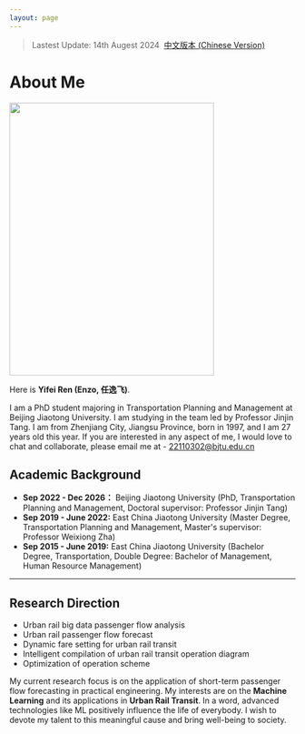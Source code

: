 ```yaml
---
layout: page
---
```

> Lastest Update: 14th Augest 2024&nbsp;  [中文版本 (Chinese Version)](https://renyifei97.github.io/file/index-zh/)

# About Me

<img src="https://renyifei97.github.io/images/renyifei.jpg" class="floatpic" width="360" height="480">

Here is **Yifei Ren (Enzo, 任逸飞)**.

I am a PhD student majoring in Transportation Planning and Management at Beijing Jiaotong University. I am studying in the team led by Professor Jinjin Tang. I am from Zhenjiang City, Jiangsu Province, born in 1997, and I am 27 years old this year.
If you are interested in any aspect of me, I would love to chat and collaborate, please email me at - 22110302@bjtu.edu.cn


## Academic Background

- **Sep 2022 - Dec 2026：** Beijing Jiaotong University (PhD, Transportation Planning and Management, Doctoral supervisor: Professor Jinjin Tang)
- **Sep 2019 - June 2022:** East China Jiaotong University (Master Degree, Transportation Planning and Management, Master's supervisor: Professor Weixiong Zha)
- **Sep 2015 - June 2019:** East China Jiaotong University (Bachelor Degree, Transportation, Double Degree: Bachelor of Management, Human Resource Management)

---

## Research Direction

- Urban rail big data passenger flow analysis
- Urban rail passenger flow forecast
- Dynamic fare setting for urban rail transit
- Intelligent compilation of urban rail transit operation diagram
- Optimization of operation scheme

My current research focus is on the application of short-term passenger flow forecasting in practical engineering. My interests are on the **Machine Learning** and its applications in **Urban Rail Transit**. In a word, advanced technologies like ML positively influence the life of everybody.  I wish to devote my talent to this meaningful cause and bring well-being to society.
